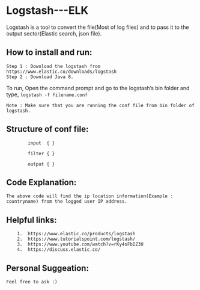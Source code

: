 # Logstash---ELK

Logstash is a tool to convert the file(Most of log files) and to pass it to the output sector(Elastic search, json file).

## How to install and run: 

	Step 1 : Download the logstash from https://www.elastic.co/downloads/logstash 
	Step 2 : Download Java 8. 
  To run, Open the command prompt and go to the logstash’s bin folder and type,  ```logstash -f filename.conf ```
  
  ```Note : Make sure that you are running the conf file from bin folder of logstash. ```
           
## Structure of conf file:

            input  { }

            filter { }

            output { } 

## Code Explanation: 	    

	The above code will find the ip location information(Example : countryname) from the logged user IP address.

## Helpful links: 

        1.	https://www.elastic.co/products/logstash
        2.	https://www.tutorialspoint.com/logstash/
        3.	https://www.youtube.com/watch?v=rKy4sFbIZ3U
        4.	https://discuss.elastic.co/
	
## Personal Suggeation:

	Feel free to ask :)
